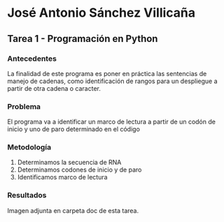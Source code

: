 # José Antonio Sánchez Villicaña
## Tarea 1 - Programación en Python
### Antecedentes
La finalidad de este programa es poner en práctica las sentencias de manejo de cadenas, como identificación de rangos para un despliegue a partir de otra cadena o caracter.

### Problema
El programa va a identificar un marco de lectura a partir de un codón de inicio y uno de paro determinado en el código

### Metodología
1. Determinamos la secuencia de RNA
2. Determinamos codones de inicio y de paro
3. Identificamos marco de lectura


### Resultados

Imagen adjunta en carpeta doc de esta tarea.